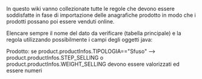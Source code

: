 In questo wiki vanno collezionate tutte le regole che devono essere soddisfatte in fase di importazione delle anagrafiche prodotto in 
modo che i prodotti possano poi essere venduti online.

Elencare sempre il nome del dato da verificare (tabella principale) e la regola utilizzando possibilmente i campi degli oggetti java:

Prodotto:
se product.productInfos.TIPOLOGIA=="Sfuso" --> 
product.productInfos.STEP_SELLING o product.productInfos.WEIGHT_SELLING devono essere valorizzati ed essere numeri


